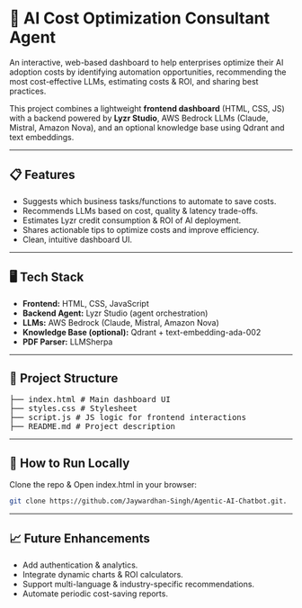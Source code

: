 # 🚀 AI Cost Optimization Consultant Agent
An interactive, web-based dashboard to help enterprises optimize their AI adoption costs by identifying automation opportunities, recommending the most cost-effective LLMs, estimating costs & ROI, and sharing best practices.

This project combines a lightweight **frontend dashboard** (HTML, CSS, JS) with a backend powered by **Lyzr Studio**, AWS Bedrock LLMs (Claude, Mistral, Amazon Nova), and an optional knowledge base using Qdrant and text embeddings.

---

## 📋 Features
- Suggests which business tasks/functions to automate to save costs.
- Recommends LLMs based on cost, quality & latency trade-offs.
- Estimates Lyzr credit consumption & ROI of AI deployment.
- Shares actionable tips to optimize costs and improve efficiency.
- Clean, intuitive dashboard UI.

---

## 🖥️ Tech Stack
- **Frontend:** HTML, CSS, JavaScript
- **Backend Agent:** Lyzr Studio (agent orchestration)
- **LLMs:** AWS Bedrock (Claude, Mistral, Amazon Nova)
- **Knowledge Base (optional):** Qdrant + text-embedding-ada-002
- **PDF Parser:** LLMSherpa

---

## 📂 Project Structure
<pre>
├── index.html # Main dashboard UI 
├── styles.css # Stylesheet 
├── script.js # JS logic for frontend interactions 
├── README.md # Project description
</pre>

--- 

## 🚀 How to Run Locally
Clone the repo & Open index.html in your browser:
```bash
git clone https://github.com/Jaywardhan-Singh/Agentic-AI-Chatbot.git.
```

---

## 📈 Future Enhancements
- Add authentication & analytics.
- Integrate dynamic charts & ROI calculators.
- Support multi-language & industry-specific recommendations.
- Automate periodic cost-saving reports.


